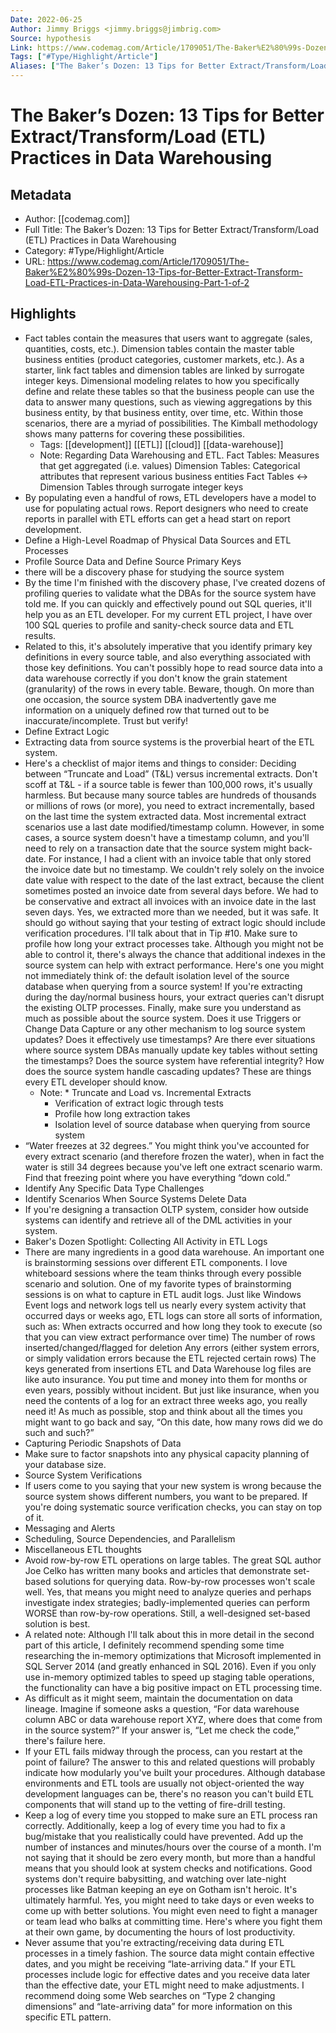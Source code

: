 ```yaml
---
Date: 2022-06-25
Author: Jimmy Briggs <jimmy.briggs@jimbrig.com>
Source: hypothesis
Link: https://www.codemag.com/Article/1709051/The-Baker%E2%80%99s-Dozen-13-Tips-for-Better-Extract-Transform-Load-ETL-Practices-in-Data-Warehousing-Part-1-of-2
Tags: ["#Type/Highlight/Article"]
Aliases: ["The Baker’s Dozen: 13 Tips for Better Extract/Transform/Load (ETL) Practices in Data Warehousing", "The Baker’s Dozen: 13 Tips for Better Extract/Transform/Load (ETL) Practices in Data Warehousing"]
---
```

# The Baker’s Dozen: 13 Tips for Better Extract/Transform/Load (ETL) Practices in Data Warehousing

## Metadata
- Author: [[codemag.com]]
- Full Title: The Baker’s Dozen: 13 Tips for Better Extract/Transform/Load (ETL) Practices in Data Warehousing
- Category: #Type/Highlight/Article
- URL: https://www.codemag.com/Article/1709051/The-Baker%E2%80%99s-Dozen-13-Tips-for-Better-Extract-Transform-Load-ETL-Practices-in-Data-Warehousing-Part-1-of-2

## Highlights
- Fact tables contain the measures that users want to aggregate (sales, quantities, costs, etc.).
  Dimension tables contain the master table business entities (product categories, customer markets, etc.).
  As a starter, link fact tables and dimension tables are linked by surrogate integer keys.
  Dimensional modeling relates to how you specifically define and relate these tables so that the business people can use the data to answer many questions, such as viewing aggregations by this business entity, by that business entity, over time, etc. Within those scenarios, there are a myriad of possibilities. The Kimball methodology shows many patterns for covering these possibilities.
    - Tags: [[development]] [[ETL]] [[cloud]] [[data-warehouse]] 
    - Note: Regarding Data Warehousing and ETL.
      Fact Tables: Measures that get aggregated (i.e. values)
      Dimension Tables: Categorical attributes that represent various business entities
      Fact Tables <-> Dimension Tables through surrogate integer keys
- By populating even a handful of rows, ETL developers have a model to use for populating actual rows. Report designers who need to create reports in parallel with ETL efforts can get a head start on report development.
- Define a High-Level Roadmap of Physical Data Sources and ETL Processes
- Profile Source Data and Define Source Primary Keys
- there will be a discovery phase for studying the source system
- By the time I'm finished with the discovery phase, I've created dozens of profiling queries to validate what the DBAs for the source system have told me. If you can quickly and effectively pound out SQL queries, it'll help you as an ETL developer. For my current ETL project, I have over 100 SQL queries to profile and sanity-check source data and ETL results.
- Related to this, it's absolutely imperative that you identify primary key definitions in every source table, and also everything associated with those key definitions. You can't possibly hope to read source data into a data warehouse correctly if you don't know the grain statement (granularity) of the rows in every table. Beware, though. On more than one occasion, the source system DBA inadvertently gave me information on a uniquely defined row that turned out to be inaccurate/incomplete. Trust but verify!
- Define Extract Logic
- Extracting data from source systems is the proverbial heart of the ETL system.
- Here's a checklist of major items and things to consider:
  Deciding between “Truncate and Load” (T&L) versus incremental extracts. Don't scoff at T&L - if a source table is fewer than 100,000 rows, it's usually harmless. But because many source tables are hundreds of thousands or millions of rows (or more), you need to extract incrementally, based on the last time the system extracted data.
  Most incremental extract scenarios use a last date modified/timestamp column. However, in some cases, a source system doesn't have a timestamp column, and you'll need to rely on a transaction date that the source system might back-date. For instance, I had a client with an invoice table that only stored the invoice date but no timestamp. We couldn't rely solely on the invoice date value with respect to the date of the last extract, because the client sometimes posted an invoice date from several days before. We had to be conservative and extract all invoices with an invoice date in the last seven days. Yes, we extracted more than we needed, but it was safe.
  It should go without saying that your testing of extract logic should include verification procedures. I'll talk about that in Tip #10.
  Make sure to profile how long your extract processes take. Although you might not be able to control it, there's always the chance that additional indexes in the source system can help with extract performance.
  Here's one you might not immediately think of: the default isolation level of the source database when querying from a source system! If you're extracting during the day/normal business hours, your extract queries can't disrupt the existing OLTP processes.
  Finally, make sure you understand as much as possible about the source system. Does it use Triggers or Change Data Capture or any other mechanism to log source system updates? Does it effectively use timestamps? Are there ever situations where source system DBAs manually update key tables without setting the timestamps? Does the source system have referential integrity? How does the source system handle cascading updates? These are things every ETL developer should know.
    - Note: * Truncate and Load vs. Incremental Extracts
      * Verification of extract logic through tests
      * Profile how long extraction takes
      * Isolation level of source database when querying from source system
- “Water freezes at 32 degrees.” You might think you've accounted for every extract scenario (and therefore frozen the water), when in fact the water is still 34 degrees because you've left one extract scenario warm. Find that freezing point where you have everything “down cold.”
- Identify Any Specific Data Type Challenges
- Identify Scenarios When Source Systems Delete Data
- If you're designing a transaction OLTP system, consider how outside systems can identify and retrieve all of the DML activities in your system.
- Baker's Dozen Spotlight: Collecting All Activity in ETL Logs
- There are many ingredients in a good data warehouse. An important one is brainstorming sessions over different ETL components. I love whiteboard sessions where the team thinks through every possible scenario and solution. One of my favorite types of brainstorming sessions is on what to capture in ETL audit logs. Just like Windows Event logs and network logs tell us nearly every system activity that occurred days or weeks ago, ETL logs can store all sorts of information, such as:
  When extracts occurred and how long they took to execute (so that you can view extract performance over time)
  The number of rows inserted/changed/flagged for deletion
  Any errors (either system errors, or simply validation errors because the ETL rejected certain rows)
  The keys generated from insertions
  ETL and Data Warehouse log files are like auto insurance. You put time and money into them for months or even years, possibly without incident. But just like insurance, when you need the contents of a log for an extract three weeks ago, you really need it!
  As much as possible, stop and think about all the times you might want to go back and say, “On this date, how many rows did we do such and such?”
- Capturing Periodic Snapshots of Data
- Make sure to factor snapshots into any physical capacity planning of your database size.
- Source System Verifications
- If users come to you saying that your new system is wrong because the source system shows different numbers, you want to be prepared. If you're doing systematic source verification checks, you can stay on top of it.
- Messaging and Alerts
- Scheduling, Source Dependencies, and Parallelism
- Miscellaneous ETL thoughts
- Avoid row-by-row ETL operations on large tables. The great SQL author Joe Celko has written many books and articles that demonstrate set-based solutions for querying data. Row-by-row processes won't scale well. Yes, that means you might need to analyze queries and perhaps investigate index strategies; badly-implemented queries can perform WORSE than row-by-row operations. Still, a well-designed set-based solution is best.
- A related note: Although I'll talk about this in more detail in the second part of this article, I definitely recommend spending some time researching the in-memory optimizations that Microsoft implemented in SQL Server 2014 (and greatly enhanced in SQL 2016). Even if you only use in-memory optimized tables to speed up staging table operations, the functionality can have a big positive impact on ETL processing time.
- As difficult as it might seem, maintain the documentation on data lineage. Imagine if someone asks a question, “For data warehouse column ABC or data warehouse report XYZ, where does that come from in the source system?” If your answer is, “Let me check the code,” there's failure here.
- If your ETL fails midway through the process, can you restart at the point of failure? The answer to this and related questions will probably indicate how modularly you've built your procedures. Although database environments and ETL tools are usually not object-oriented the way development languages can be, there's no reason you can't build ETL components that will stand up to the vetting of fire-drill testing.
- Keep a log of every time you stopped to make sure an ETL process ran correctly. Additionally, keep a log of every time you had to fix a bug/mistake that you realistically could have prevented. Add up the number of instances and minutes/hours over the course of a month. I'm not saying that it should be zero every month, but more than a handful means that you should look at system checks and notifications. Good systems don't require babysitting, and watching over late-night processes like Batman keeping an eye on Gotham isn't heroic. It's ultimately harmful. Yes, you might need to take days or even weeks to come up with better solutions. You might even need to fight a manager or team lead who balks at committing time. Here's where you fight them at their own game, by documenting the hours of lost productivity.
- Never assume that you're extracting/receiving data during ETL processes in a timely fashion. The source data might contain effective dates, and you might be receiving “late-arriving data.” If your ETL processes include logic for effective dates and you receive data later than the effective date, your ETL might need to make adjustments. I recommend doing some Web searches on “Type 2 changing dimensions” and “late-arriving data” for more information on this specific ETL pattern.
